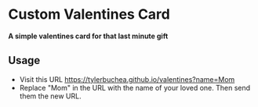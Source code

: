 # Custom Valentines Card
**A simple valentines card for that last minute gift**

## Usage

* Visit this URL https://tylerbuchea.github.io/valentines?name=Mom
* Replace "Mom" in the URL with the name of your loved one. Then send them the new URL.
